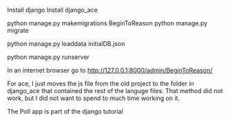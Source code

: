 Install django
Install django_ace

python manage.py makemigrations BeginToReason
python manage.py migrate

python manage.py loaddata initialDB.json

python manage.py runserver

In an internet browser go to http://127.0.0.1:8000/admin/BeginToReason/

For ace, I just moves the js file from the old project to the folder in django_ace that contained the rest of the languge files. That method did not work, but I did not want to spend to much time working on it.

The Poll app is part of the django tutorial

